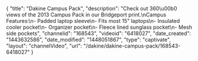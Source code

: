 {
    "title": "Dakine Campus Pack",
    "description": "Check out 360\u00b0 views of the 2013 Campus Pack in our Bridgeport print.\nCampus Features:\n- Padded laptop sleeve\n- Fits most 15\" laptops\n- Insulated cooler pocket\n- Organizer pocket\n- Fleece lined sunglass pocket\n- Mesh side pockets",
    "channelid": "168543",
    "videoid": "6418027",
    "date_created": "1443632586",
    "date_modified": "1448051867",
    "type": "captivate",
    "layout": "channelVideo",
    "url": "\/dakine\/dakine-campus-pack\/168543-6418027"
}